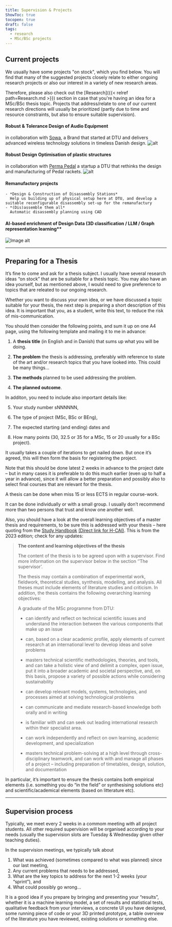 ```yaml
---
title: Supervision & Projects
ShowToc: true
tocopen: true
draft: false
tags:
  - research
  - MSc/BSc projects
---
```



##  Current projects
We usually have some projects "on stock", which you find below. You will find that many of the suggested projects closely relate to either ongoing research projects or also our interest in a variety of new research areas. 

Therefore, please also check out the [Research]({{< relref path=Research.md >}}) section in case that you're having an idea for a MSc/BSc thesis topic. Projects that address/relate to one of our current research directions will usually be prioritized (partly due to time and resource constraints, but also to ensure suitable supervision). 


####  Robust & Tolerance Design of Audio Equipment
in collaboration with [Sowa](https://www.sowasound.com/), a Brand that started at DTU and delivers advanced wireless technology solutions in timeless Danish design.
	![alt](https://images.squarespace-cdn.com/content/v1/64f72746c655ff0cf5caeed1/33220060-297f-4f45-91c2-340e23db7475/Explosion+live6.png?format=2500w)
  
#### Robust Design Optimisation of plastic structures
  in collaboration with [Perma Pedal](https://permapadel.com/) a startup a DTU that rethinks the design and manufacturing of Pedal rackets. 
	![alt](https://cdn.shopify.com/s/files/1/0862/7152/5212/files/LUT2-12.jpg?v=1743267797&width=1440)
  
 
#### Remanufactory projects
	- *Design & Construction of Disassembly Stations* 
	  Help us building up of physical setup here at DTU, and develop a suitable reconfigurable disassembly set-up for the remanufactury
	- *(Dis)assemble them all*
	  Automatic disassembly planning using CAD

#### AI-based enrichment of Design Data (3D classification / LLM / Graph representation learning** 
  ![Image alt](/images/azembra.png)



---

## Preparing for a Thesis

It’s fine to come and ask for a thesis subject. I usually have several research ideas “on stock” that are be suitable for a thesis topic. You may also have an idea yourself, but as mentioned above, I would need to give preference to topics that are releated to our ongoing research.

Whether you want to discuss your own idea, or we have discussed a topic suitable for your thesis, the next step is preparing a short description of this idea. It is important that you, as a student, write this text, to reduce the risk of mis-communication.

You should then consider the following points, and sum it up on one A4 page, using the following template and mailing it to me in advance:

1. A **thesis title** (in English and in Danish) that sums up what you will be doing.
    
2. **The problem** the thesis is addressing, preferably with reference to state of the art and/or research topics that you have looked into. This could be many things…
    
3. **The methods** planned to be used addressing the problem.
    
4. **The planned outcome**.
    

In additon, you need to include also important details like:

5. Your study number sNNNNNN,
    
6. The type of project (MSc, BSc or BEng),
    
7. The expected starting (and ending) dates and
    
8. How many points (30, 32.5 or 35 for a MSc, 15 or 20 usually for a BSc project).
    

It usually takes a couple of iterations to get nailed down. But once it’s agreed, this will then form the basis for registering the project.

Note that this should be done latest 2 weeks in advance to the project date – but in many cases it is preferable to do this much earlier (even up to half a year in advance), since it will allow a better preparation and possibly also to select final courses that are relevant for the thesis.

A thesis can be done when miss 15 or less ECTS in regular course-work.

It can be done individually or with a small group. I usually don’t recommend more than two persons that trust and know one another well.

Also, you should have a look at the overall learning objectives of a master thesis and requirements, to be sure this is addressed with your thesis – here quoting from the [Study Handbook](https://studieinformation.dtu.dk/) [(Direct link for H-CAI)](https://studieinformation.dtu.dk/english/master-of-science-in-engineering/human-centered-artificial-intelligence/programme-specification#Master's_thesis). This is from the 2023 edition; check for any updates:

> **The content and learning objectives of the thesis**
> 
> The content of the thesis is to be agreed upon with a supervisor. Find more information on the supervisor below in the section ‘’The supervisor’.
> 
> The thesis may contain a combination of experimental work, fieldwork, theoretical studies, synthesis, modelling, and analysis. All theses must include elements of literature studies and criticism. In addition, the thesis contains the following overarching learning objectives:
> 
> A graduate of the MSc programme from DTU:
> 
> - can identify and reflect on technical scientific issues and understand the interaction between the various components that make up an issue
>     
> - can, based on a clear academic profile, apply elements of current research at an international level to develop ideas and solve problems
>     
> - masters technical scientific methodologies, theories, and tools, and can take a holistic view of and delimit a complex, open issue, put it into a broader academic and societal perspective, and, on this basis, propose a variety of possible actions while considering sustainability
>     
> - can develop relevant models, systems, technologies, and processes aimed at solving technological problems
>     
> - can communicate and mediate research-based knowledge both orally and in writing
>     
> - is familiar with and can seek out leading international research within their specialist area.
>     
> - can work independently and reflect on own learning, academic development, and specialization
>     
> - masters technical problem-solving at a high level through cross-disciplinary teamwork, and can work with and manage all phases of a project – including preparation of timetables, design, solution, and documentation
>     

In particular, it’s important to ensure the thesis contains both empirical elements (i.e. something you do “in the field” or synthesising solutions etc) and scientific/academical elements (based on litterature etc).

---

## Supervision process

Typically, we meet every 2 weeks in a commom meeting with all project students. All other required supervision will be organised according to your needs (usually the supervision slots are Tuesday & Wednesday given other teaching duties).

In the supervision meetings, we typically talk about

1. What was achieved (sometimes compared to what was planned) since our last meeting,
2. Any current problems that needs to be addressed,
3. What are the key topics to address for the next 1-2 weeks (your “sprint”), and
4. What could possibly go wrong…

It is a good idea if you prepare by bringing and presenting your “results”, whether it is a machine learning model, a set of results and statistical tests, qualitative feedback from your interviews, a concrete UI you have designed, some running piece of code or your 3D printed prototype, a table overview of the literature you have reviewed, existing solutions or something else.

